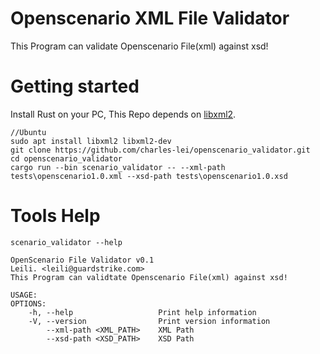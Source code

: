 Openscenario XML File Validator
=====================================

  This Program can validate Openscenario File(xml) against xsd!

Getting started
===============

Install Rust on your PC, This Repo depends on [libxml2](https://github.com/GNOME/libxml2). 

```shell
//Ubuntu
sudo apt install libxml2 libxml2-dev
git clone https://github.com/charles-lei/openscenario_validator.git
cd openscenario_validator
cargo run --bin scenario_validator -- --xml-path tests\openscenario1.0.xml --xsd-path tests\openscenario1.0.xsd
```

Tools Help
===============

```shell
scenario_validator --help

OpenScenario File Validator v0.1
Leili. <leili@guardstrike.com>
This Program can validtate Openscenario File(xml) against xsd!        

USAGE:
OPTIONS:
    -h, --help                   Print help information
    -V, --version                Print version information
        --xml-path <XML_PATH>    XML Path
        --xsd-path <XSD_PATH>    XSD Path
```




